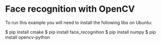 #  Face recognition with OpenCV

To run this example you will need to install the following libs on Ubuntu:

$ pip install cmake
$ pip install face_recognition
$ pip install numpy
$ pip install opencv-python